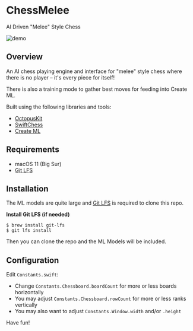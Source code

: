 # ChessMelee
AI Driven "Melee" Style Chess

![demo](https://github.com/chessboy/ChessMelee/blob/master/demo.gif)

## Overview
An AI chess playing engine and interface for "melee" style chess where there is no player – it's every piece for itself!

There is also a training mode to gather best moves for feeding into Create ML.

Built using the following libraries and tools:

- [OctopusKit](https://github.com/InvadingOctopus/octopuskit)
- [SwiftChess](https://github.com/SteveBarnegren/SwiftChess)
- [Create ML](https://developer.apple.com/documentation/createml)

## Requirements
- macOS 11 (Big Sur)
- [Git LFS](https://git-lfs.github.com/)

## Installation
The ML models are quite large and [Git LFS](https://git-lfs.github.com/) is required to clone this repo.

**Install Git LFS (if needed)**
```shell
$ brew install git-lfs
$ git lfs install
```

Then you can clone the repo and the ML Models will be included.

## Configuration
Edit `Constants.swift`:
- Change `Constants.Chessboard.boardCount` for more or less boards horizontally
- You may adjust `Constants.Chessboard.rowCount` for more or less ranks vertically
- You may also want to adjust `Constants.Window.width` and/or `.height`

Have fun!

